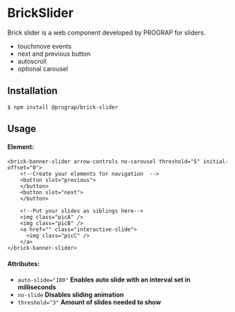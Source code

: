# BrickSlider

Brick slider is a web component developed by PROGRAP for sliders.

+ touchmove events
+ next and previous button
+ autoscroll
+ optional carousel

## Installation

`$ npm install @prograp/brick-slider`


## Usage
#### Element:
```
<brick-banner-slider arrow-controls no-carousel threshold="5" initial-offset="0">
    <!--Create your elements for navigation  -->
    <button slot="previous">
    </button>
    <button slot="next">
    </button>

    <!--Put your slides as siblings here-->
    <img class="picA" />
    <img class="picB" />
    <a href="" class="interactive-slide">
      <img class="picC" />
    </a>
</brick-banner-slider>
```
#### Attributes:
+ `auto-slide="100"` **Enables auto slide with an interval set in milliseconds**
+ `no-slide` **Disables sliding animation**
+ `threshold="3"` **Amount of slides needed to show**
